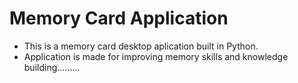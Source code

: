 # Memory Card Application

- This is a memory card desktop aplication built in Python.
- Application is made for improving memory skills and knowledge building.........
